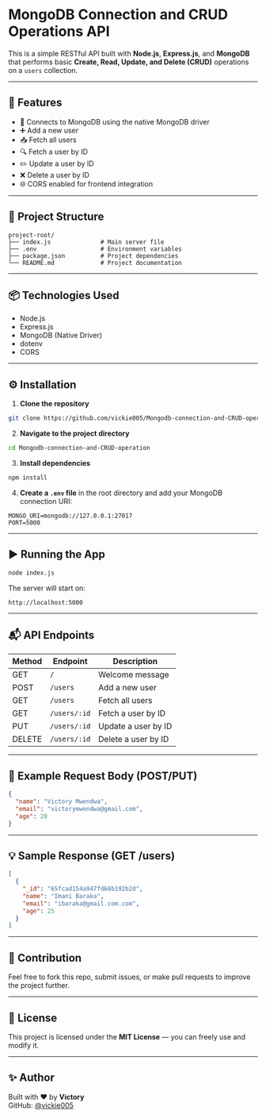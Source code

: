 # MongoDB Connection and CRUD Operations API

This is a simple RESTful API built with **Node.js**, **Express.js**, and **MongoDB** that performs basic **Create, Read, Update, and Delete (CRUD)** operations on a `users` collection.

---

## 🚀 Features

- 🔗 Connects to MongoDB using the native MongoDB driver
- ➕ Add a new user
- 📥 Fetch all users
- 🔍 Fetch a user by ID
- ✏️ Update a user by ID
- ❌ Delete a user by ID
- 🌐 CORS enabled for frontend integration

---

## 📁 Project Structure

```
project-root/
├── index.js              # Main server file
├── .env                  # Environment variables
├── package.json          # Project dependencies
└── README.md             # Project documentation
```

---

## 📦 Technologies Used

- Node.js
- Express.js
- MongoDB (Native Driver)
- dotenv
- CORS

---

## ⚙️ Installation

1. **Clone the repository**
```bash
git clone https://github.com/vickie005/Mongodb-connection-and-CRUD-operation.git
```

2. **Navigate to the project directory**
```bash
cd Mongodb-connection-and-CRUD-operation
```

3. **Install dependencies**
```bash
npm install
```

4. **Create a `.env` file** in the root directory and add your MongoDB connection URI:
```
MONGO_URI=mongodb://127.0.0.1:27017
PORT=5000
```

---

## ▶️ Running the App

```bash
node index.js
```

The server will start on:
```
http://localhost:5000
```

---

## 📬 API Endpoints

| Method | Endpoint        | Description               |
|--------|------------------|---------------------------|
| GET    | `/`              | Welcome message           |
| POST   | `/users`         | Add a new user            |
| GET    | `/users`         | Fetch all users           |
| GET    | `/users/:id`     | Fetch a user by ID        |
| PUT    | `/users/:id`     | Update a user by ID       |
| DELETE | `/users/:id`     | Delete a user by ID       |

---

## 📌 Example Request Body (POST/PUT)

```json
{
  "name": "Victory Mwendwa",
  "email": "victorymwendwa@gmail.com",
  "age": 20
}
```

---

## 💡 Sample Response (GET /users)

```json
[
  {
    "_id": "65fcad154a947fd68b192b2d",
    "name": "Imani Baraka",
    "email": "ibaraka@gmail.com.com",
    "age": 25
  }
]
```

---

## 🙌 Contribution

Feel free to fork this repo, submit issues, or make pull requests to improve the project further.

---

## 📃 License

This project is licensed under the **MIT License** — you can freely use and modify it.

---

## ✨ Author

Built with ❤️ by **Victory**  
GitHub: [@vickie005](https://github.com/vickie005)
